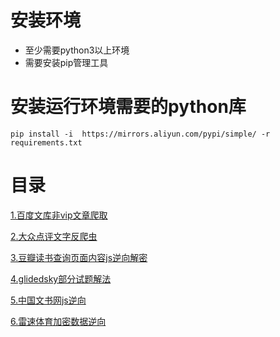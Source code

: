 # 安装环境
* 至少需要python3以上环境
* 需要安装pip管理工具

# 安装运行环境需要的python库
```
pip install -i  https://mirrors.aliyun.com/pypi/simple/ -r requirements.txt
```
# 目录

[1.百度文库非vip文章爬取](https://codebowl.juhe.cn/yangsj/pyhon_spider/tree/master/baiduwenku)

[2.大众点评文字反爬虫](https://codebowl.juhe.cn/yangsj/pyhon_spider/tree/master/dazhongdianping)

[3.豆瓣读书查询页面内容js逆向解密](https://codebowl.juhe.cn/yangsj/pyhon_spider/tree/master/douban)

[4.glidedsky部分试题解法](https://codebowl.juhe.cn/yangsj/pyhon_spider/tree/master/gildeesky)

[5.中国文书网js逆向](https://codebowl.juhe.cn/yangsj/pyhon_spider/tree/master/wenshu)

[6.雷速体育加密数据逆向](https://codebowl.juhe.cn/yangsj/pyhon_spider/tree/master/leisutiyu)
